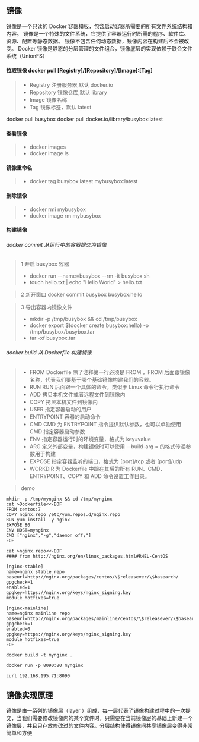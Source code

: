 ## 镜像
镜像是一个只读的 Docker 容器模板，包含启动容器所需要的所有文件系统结构和内容。
镜像是一个特殊的文件系统，它提供了容器运行时所需的程序、软件库、资源、配置等静态数据。
镜像不包含任何动态数据，镜像内容在构建后不会被改变。
Docker 镜像是静态的分层管理的文件组合，镜像底层的实现依赖于联合文件系统（UnionFS）

#### 拉取镜像 docker pull [Registry]/[Repository]/[Image]:[Tag]
>- Registry 注册服务器,默认 docker.io
>- Repository 镜像仓库,默认 library
>- Image 镜像名称
>- Tag 镜像标签，默认 latest

docker pull busybox
docker pull docker.io/library/busybox:latest

#### 查看镜像 
>- docker images 
>- docker image ls 

#### 镜像重命名
>- docker tag busybox:latest mybusybox:latest 

#### 删除镜像
>- docker rmi mybusybox 
>- docker image rm mybusybox


#### 构建镜像
###### docker commit 从运行中的容器提交为镜像
> 1 开启 busybox 容器
>- docker run --name=busybox --rm -it busybox sh 
>- touch hello.txt | echo "Hello World" > hello.txt 

> 2 新开窗口
docker commit busybox busybox:hello 

> 3 导出容器内镜像文件
>- mkdir -p /tmp/busybox && cd /tmp/busybox
>- docker export $(docker create busybox:hello) -o /tmp/busybox/busybox.tar
>- tar -xf busybox.tar

###### docker build 从 Dockerfile 构建镜像
>- FROM 	Dockerfile 除了注释第一行必须是 FROM ，FROM 后面跟镜像名称，代表我们要基于哪个基础镜像构建我们的容器。
>- RUN 		RUN 后面跟一个具体的命令，类似于 Linux 命令行执行命令
>- ADD 		拷贝本机文件或者远程文件到镜像内
>- COPY 	拷贝本机文件到镜像内
>- USER 	指定容器启动的用户
>- ENTRYPOINT	容器的启动命令
>- CMD 		CMD 为 ENTRYPOINT 指令提供默认参数，也可以单独使用 CMD 指定容器启动参数
>- ENV		指定容器运行时的环境变量，格式为 key=value
>- ARG		定义外部变量，构建镜像时可以使用 --build-arg = 的格式传递参数用于构建
>- EXPOSE	指定容器监听的端口，格式为 [port]/tcp 或者 [port]/udp
>- WORKDIR 	为 Dockerfile 中跟在其后的所有 RUN、CMD、ENTRYPOINT、COPY 和 ADD 命令设置工作目录。

> demo 
```
mkdir -p /tmp/mynginx && cd /tmp/mynginx
cat >Dockerfile<<-EOF
FROM centos:7
COPY nginx.repo /etc/yum.repos.d/nginx.repo
RUN yum install -y nginx
EXPOSE 80
ENV HOST=mynginx
CMD ["nginx","-g","daemon off;"]
EOF

cat >nginx.repo<<-EOF
#### from http://nginx.org/en/linux_packages.html#RHEL-CentOS

[nginx-stable]
name=nginx stable repo
baseurl=http://nginx.org/packages/centos/\$releasever/\$basearch/
gpgcheck=1
enabled=1
gpgkey=https://nginx.org/keys/nginx_signing.key
module_hotfixes=true

[nginx-mainline]
name=nginx mainline repo
baseurl=http://nginx.org/packages/mainline/centos/\$releasever/\$basearch/
gpgcheck=1
enabled=0
gpgkey=https://nginx.org/keys/nginx_signing.key
module_hotfixes=true
EOF

docker build -t mynginx .

docker run -p 8090:80 mynginx

curl 192.168.195.71:8090
```

## 镜像实现原理
镜像是由一系列的镜像层（layer ）组成，每一层代表了镜像构建过程中的一次提交，当我们需要修改镜像内的某个文件时，只需要在当前镜像层的基础上新建一个镜像层，并且只存放修改过的文件内容。分层结构使得镜像间共享镜像层变得非常简单和方便

